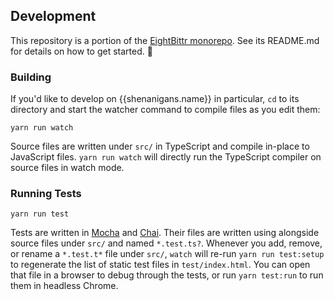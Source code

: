 ## Development

This repository is a portion of the [EightBittr monorepo](https://raw.githubusercontent.com/FullScreenShenanigans/EightBittr).
See its README.md for details on how to get started. 💖

### Building

If you'd like to develop on {{shenanigans.name}} in particular, `cd` to its directory and start the watcher command to compile files as you edit them:

```shell
yarn run watch
```

Source files are written under `src/` in TypeScript and compile in-place to JavaScript files.
`yarn run watch` will directly run the TypeScript compiler on source files in watch mode.

### Running Tests

```shell
yarn run test
```

Tests are written in [Mocha](https://github.com/mochajs/mocha) and [Chai](https://github.com/chaijs/chai).
Their files are written using alongside source files under `src/` and named `*.test.ts?`.
Whenever you add, remove, or rename a `*.test.t*` file under `src/`, `watch` will re-run `yarn run test:setup` to regenerate the list of static test files in `test/index.html`.
You can open that file in a browser to debug through the tests, or run `yarn test:run` to run them in headless Chrome.

<!-- Maps -->
<!-- /Maps -->
